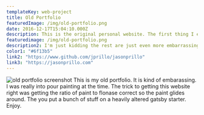 ```yaml
---
templateKey: web-project
title: Old Portfolio
featuredImage: /img/old-portfolio.png
date: 2016-12-17T15:04:10.000Z
description: This is the original personal website. The first thing I ever coded. 
featuredimage: /img/old-portfolio.png
description2: I'm just kidding the rest are just even more embarrassing and I ride a manatee over a rainbow on my current one. 
color1: "#6f13b5"
link2: "https://www.github.com/jprillo/jasonprillo"
link3: "https://jasonprillo.com"
---
```

![old portfolio screenshot](/img/old-portfolio)
This is my old portfolio. It is kind of embarassing. I was really into pour painting at the time. The trick to getting this website right was getting the ratio of paint to flonase correct so the paint glides around. The you put a bunch of stuff on a heavily altered gatsby starter. Enjoy. 